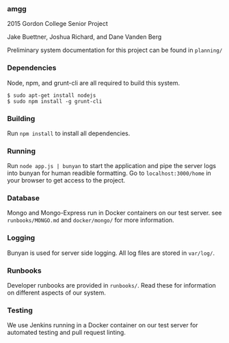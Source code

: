 ### amgg
2015 Gordon College Senior Project

Jake Buettner, Joshua Richard, and Dane Vanden Berg

Preliminary system documentation for this project can be found in `planning/`

### Dependencies
Node, npm, and grunt-cli are all required to build this system.

```shell
$ sudo apt-get install nodejs
$ sudo npm install -g grunt-cli
```

### Building
Run `npm install` to install all dependencies.

### Running
Run `node app.js | bunyan` to start the application and pipe the server logs into bunyan for human readible formatting. Go to `localhost:3000/home` in your browser to get access to the project.

### Database
Mongo and Mongo-Express run in Docker containers on our test server. see `runbooks/MONGO.md` and `docker/mongo/` for more information.

### Logging
Bunyan is used for server side logging. All log files are stored in `var/log/`.

### Runbooks
Developer runbooks are provided in `runbooks/`. Read these for information on different aspects of our system.

### Testing
We use Jenkins running in a Docker container on our test server for automated testing and pull request linting.
